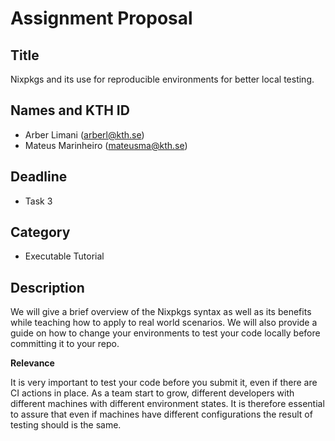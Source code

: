 # Assignment Proposal

## Title

Nixpkgs and its use for reproducible environments for better local testing.

## Names and KTH ID

- Arber Limani (arberl@kth.se)
- Mateus Marinheiro (mateusma@kth.se)

## Deadline

- Task 3

## Category

- Executable Tutorial

## Description

We will give a brief overview of the Nixpkgs syntax as well as its benefits while teaching how to apply to real world scenarios. We will also provide a guide on how to change your environments to test your code locally before committing it to your repo.

**Relevance**

It is very important to test your code before you submit it, even if there are CI actions in place. As a team start to grow, different developers with different machines with different environment states. It is therefore essential to assure that even if machines have different configurations the result of testing should is the same.
